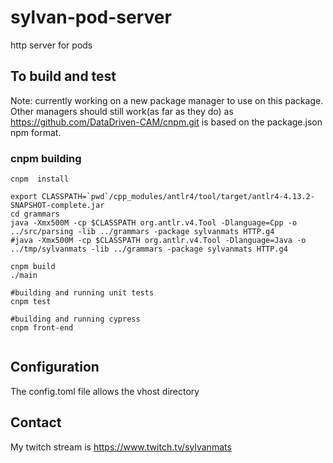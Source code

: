 # sylvan-pod-server
http server for pods

## To build and test

Note: currently working on a new package manager to use on this package.  Other managers should still 
work(as far as they do) as https://github.com/DataDriven-CAM/cnpm.git is based on the package.json npm format.

### cnpm building

```
cnpm  install

export CLASSPATH=`pwd`/cpp_modules/antlr4/tool/target/antlr4-4.13.2-SNAPSHOT-complete.jar
cd grammars
java -Xmx500M -cp $CLASSPATH org.antlr.v4.Tool -Dlanguage=Cpp -o ../src/parsing -lib ../grammars -package sylvanmats HTTP.g4
#java -Xmx500M -cp $CLASSPATH org.antlr.v4.Tool -Dlanguage=Java -o ../tmp/sylvanmats -lib ../grammars -package sylvanmats HTTP.g4

cnpm build
./main

#building and running unit tests
cnpm test

#building and running cypress
cnpm front-end


```

## Configuration

The config.toml file allows the vhost directory

## Contact

My twitch stream is https://www.twitch.tv/sylvanmats